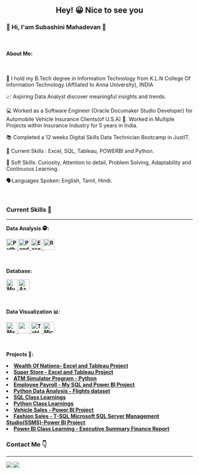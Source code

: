 <h2 align ="Center"> Hey! &#128512; Nice to see you</h2>

<h3 align ="Left">&#128075; Hi, I'am Subashini Mahadevan &#128578; </h3> 
<br>
<div> <h4>About Me:</h4> 
<br>
  
🔭 I hold my B.Tech degree in Information Technology from K.L.N College Of Information Technology (Affliated to Anna University), INDIA

<p>&#128200; Aspiring Data Analyst discover meaningful insights and trends.</p>

<p>&#128187; Worked as a Software Engineer (Oracle Documaker Studio Developer) for Automobile Vehicle Insurance Clients(of U.S.A) &#128663. Worked in Multiple Projects within Insurance Industry for 5 years in India. </p>

<p>&#128218; Completed a 12 weeks Digital Skills Data Technician Bootcamp in JustIT.</p>
 
🌱 Current Skills : Excel, SQL, Tableau, POWERBI and Python.

<p>&#129300; Soft Skills: Curiosity, Attention to detail, Problem Solving, Adaptability and Continuous Learning.</p>

<p>&#128483;Languages Spoken: English, Tamil, Hindi.</p> 

</div>
<br>

<div>
<h3 align="Left"> Current Skills &#128204; </h3> </div>
<hr>

<b>Data Analysis &#128373;:<b>


<p align="center">  
  
<a href="#" target="_blank"> <img src="https://www.python.org/static/community_logos/python-logo.png" alt="Python" height="30"/> </a> 
<a href="#" target="_blank"> <img src="https://upload.wikimedia.org/wikipedia/commons/thumb/e/ed/Pandas_logo.svg/2560px-Pandas_logo.svg.png" alt="Pandas" height="30"/> </a>
<a href="#" target="_blank"> <img src="https://upload.wikimedia.org/wikipedia/commons/thumb/3/34/Microsoft_Office_Excel_%282019%E2%80%93present%29.svg/512px-Microsoft_Office_Excel_%282019%E2%80%93present%29.svg.png" alt="Excel" height="30"/> </a>
<a href="#" target="_blank"> <img src="https://www.r-project.org/logo/Rlogo.png" alt="R" height="30"/> </a>
</p>
</p>
</p>
</p>
<br>

<b>Database:<b>


<a href="#" target="_blank"> <img src="https://www.mysql.com/common/logos/logo-mysql-170x115.png" alt="MySQL" height="30"/> </a>
<a href="#" target="_blank"> <img src="https://upload.wikimedia.org/wikipedia/commons/thumb/a/a8/Microsoft_Azure_Logo.svg/187px-Microsoft_Azure_Logo.svg.png" alt="Azure" height="30"/> </a>
</p>
</p>

<br>

<b>Data Visualization &#128202;:</b> 


<p align="center">
  
<a href="#" target="_blank"> <img src="https://matplotlib.org/stable/_images/sphx_glr_logos2_003.png" alt="Matplotlib" height="30"/> </a>
<a href="#" target="_blank"> <img src="https://seaborn.pydata.org/_static/logo-wide-lightbg.svg" height="30"/> </a>
<a href="#" target="_blank"> <img src="https://upload.wikimedia.org/wikipedia/en/thumb/0/06/Tableau_logo.svg/1920px-Tableau_logo.svg.png" alt="Tableau" height="30"/> </a>
<a href="#" target="_blank"> <img src="https://insightsoftware.com/wp-content/uploads/2018/03/blog-microsoft-power-bi-solid-color.jpg" alt="Microsoft Power BI" height="30"/> </a>
</p>
</p>
</p>
</p>
<br>

<b>Projects &#128220;:</b> 
<li><a href="https://github.com/SubashiniMahadevan/WEALTH-OF-NATIONS-Using-Excel-and-Tableau">Wealth Of Nations- Excel and Tableau Project</a>
<li><a href="https://github.com/SubashiniMahadevan/Super-Store-Analysis---Tableau">Super Store - Excel and Tableau Project</a>
<li><a href="https://github.com/SubashiniMahadevan/ATM-Project-Python">ATM Simulator Program - Python</a>
<li><a href="https://github.com/SubashiniMahadevan/My-SQL-Project">Employee Payroll - My SQL and Power BI Project</a>
<li><a href="https://github.com/SubashiniMahadevan/Data-Analysis-Fundamentals-Flights-Dataset">Python Data Analysis - Flights dataset</a>
<li><a href="https://github.com/SubashiniMahadevan/SQL-Classwork-Learnings">SQL Class Learnings</a> 
<li><a href="https://github.com/SubashiniMahadevan/Python-Class-learnings">Python Class Learnings</a>  
<li><a href="https://github.com/SubashiniMahadevan/Vehicle-sales-Project---POWERBI">Vehicle Sales - Power BI Project</a>
<li><a href="https://github.com/SubashiniMahadevan/FashionSales-Excel-Microsoft-SSMS-POWERBI">Fashion Sales - T-SQL Microsoft SQL Server Management Studio(SSMS)-Power BI Project</a>
<li><a href="https://github.com/SubashiniMahadevan/POWERBI-Class-Learnings--Executive-Summary-Finance-Report-">Power BI Class Learning - Executive Summary Finance Report</a>
<br>

<h3 align="Left"> Contact Me &#128071; </h3> </div>
<hr>
<p align="Left">

<a href="https://www.linkedin.com/in/subashini-mahadevan/">
  <img align="Left" src="https://img.shields.io/badge/linkedin-%230077B5.svg?&style=for-the-badge&logo=linkedin&logoColor=white" />
</a>

<a href="mailto: subabtech2010@gmail.com">  
  <img align="left" src="https://img.shields.io/badge/gmail-f1f2f6.svg?&style=for-the-badge&logo=gmail&logoColor=red"  />
</a>

</p>

